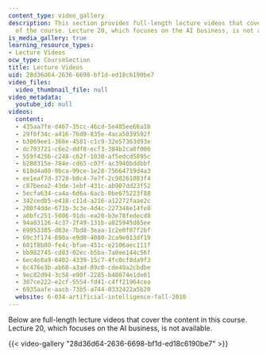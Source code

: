 ```yaml
---
content_type: video_gallery
description: This section provides full-length lecture videos that cover the content
  of the course. Lecture 20, which focuses on the AI business, is not available.
is_media_gallery: true
learning_resource_types:
- Lecture Videos
ocw_type: CourseSection
title: Lecture Videos
uid: 28d36d64-2636-6698-bf1d-ed18c6190be7
video_files:
  video_thumbnail_file: null
video_metadata:
  youtube_id: null
videos:
  content:
  - 435aa7fe-d467-35cc-46cd-5e485ee66a1b
  - 29f6f34c-a416-76d9-835e-4aca5039592f
  - b3069ee1-368e-4581-c1c9-32e57363d93e
  - dc703721-c6e2-ddf8-ecf3-384b2ca0f006
  - 559f4256-c248-c62f-1030-af5edcd5895c
  - b280315e-784e-cd65-c07f-ac3940bddbbf
  - 610d4a00-9bca-99ce-1e28-75664719d4a3
  - ee1eaf7d-3728-b0c4-7e7f-2c98261083f4
  - c87beea2-43de-1ebf-431c-ab907dd23f52
  - 5ecfa634-ca4a-6d6a-6acb-0be675223f88
  - 342cedb5-e418-c11d-a216-a12272faae2c
  - 200f4dde-671b-3c3e-4d4c-227348e14fe8
  - a0bfc251-5006-91dc-ea20-b3e78fedecd8
  - 94a83126-4c37-2f49-131b-a025945d85ee
  - 69953385-d63e-7bd8-3eaa-1c2e0f07f2bf
  - 69c3f174-890a-e9d0-4080-2ca9e013df19
  - 601f8b80-fe4c-bfae-451c-e2106aec111f
  - bb982745-cd83-02ec-b5ba-7a0ee144c56f
  - 6ec4e8a9-8402-4339-15c7-4fc0cf8da9f3
  - 6c476e3b-ab60-a3ad-89c0-cde49a2cbdbe
  - 9ec82d94-3c58-e90f-2285-b48074e1de01
  - 307ce222-e2cf-5554-fd41-c4ff21964cea
  - 6935aafe-aacb-73b5-a744-0332422a5b20
  website: 6-034-artificial-intelligence-fall-2010
---
```


Below are full-length lecture videos that cover the content in this course. Lecture 20, which focuses on the AI business, is not available.

{{< video-gallery "28d36d64-2636-6698-bf1d-ed18c6190be7" >}}

